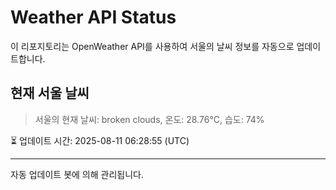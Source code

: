 
# Weather API Status

이 리포지토리는 OpenWeather API를 사용하여 서울의 날씨 정보를 자동으로 업데이트합니다.

## 현재 서울 날씨
> 서울의 현재 날씨: broken clouds, 온도: 28.76°C, 습도: 74%

⏳ 업데이트 시간: 2025-08-11 06:28:55 (UTC)

---
자동 업데이트 봇에 의해 관리됩니다.
